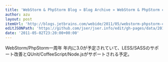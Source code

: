 ```yaml
---
title: 'WebStorm & PhpStorm Blog » Blog Archive » WebStorm & PhpStorm celebrate their First Birthday! Renewals available.'
author: azu
layout: post
itemUrl: 'http://blogs.jetbrains.com/webide/2011/05/webstorm-phpstorm-celebrate-their-first-birthday-renewals-available/'
editJSONPath: 'https://github.com/jser/jser.info/edit/gh-pages/data/2011/05/index.json'
date: '2011-05-02T23:20:00+00:00'
---
```

WebStorm/PhpStorm一周年
年内に3.0が予定されていて、LESS/SASSのサポート改善とQUnit/CoffeeScript/Node.jsがサポートされる予定。
